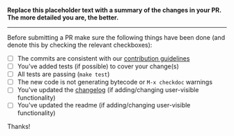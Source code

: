 **Replace this placeholder text with a summary of the changes in your PR.
The more detailed you are, the better.**

-----------------

Before submitting a PR make sure the following things have been done (and denote this
by checking the relevant checkboxes):

- [ ] The commits are consistent with our [contribution guidelines](../blob/master/CONTRIBUTING.md)
- [ ] You've added tests (if possible) to cover your change(s)
- [ ] All tests are passing (`make test`)
- [ ] The new code is not generating bytecode or `M-x checkdoc` warnings
- [ ] You've updated the [changelog](../blob/master/CHANGELOG.md) (if adding/changing user-visible functionality)
- [ ] You've updated the readme (if adding/changing user-visible functionality)

Thanks!
